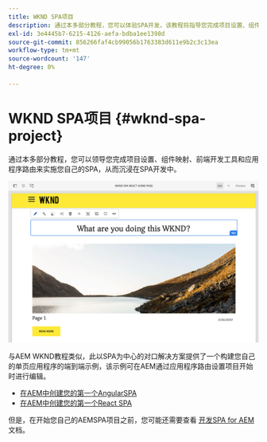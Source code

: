 ```yaml
---
title: WKND SPA项目
description: 通过本多部分教程，您可以体验SPA开发，该教程将指导您完成项目设置、组件映射、前端开发工具和应用程序路由，从而使用React和Angular实施您自己的SPA。
exl-id: 3e4445b7-6215-4126-aefa-bdba1ee1398d
source-git-commit: 856266faf4cb99056b1763383d611e9b2c3c13ea
workflow-type: tm+mt
source-wordcount: '147'
ht-degree: 0%

---
```


# WKND SPA项目 {#wknd-spa-project}

通过本多部分教程，您可以领导您完成项目设置、组件映射、前端开发工具和应用程序路由来实施您自己的SPA，从而沉浸在SPA开发中。

![WKND SPA项目](assets/wknd-spa-project.png)

与AEM WKND教程类似，此以SPA为中心的对口解决方案提供了一个构建您自己的单页应用程序的端到端示例，该示例可在AEM通过应用程序路由设置项目开始时进行编辑。

* [在AEM中创建您的第一个AngularSPA](https://experienceleague.adobe.com/docs/experience-manager-learn/spa-angular-tutorial/overview.html)
* [在AEM中创建您的第一个React SPA](https://experienceleague.adobe.com/docs/experience-manager-learn/spa-react-tutorial/overview.html)

但是，在开始您自己的AEMSPA项目之前，您可能还需要查看 [开发SPA for AEM](developing.md) 文档。
